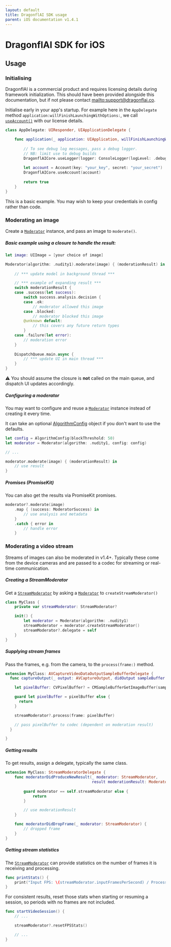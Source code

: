 ```yaml
---
layout: default
title: DragonflAI SDK usage
parent: iOS documentation v1.4.1
---
```

# DragonflAI SDK for iOS

## Usage

### Initialising

DragonflAI is a commercial product and requires licensing details during framework initialization. This should have been provided alongside this documentation, but if not please contact <mailto:support@dragonflai.co>.

Initialise early in your app's startup. 
For example here in the `AppDelegate` method `application:willFinishLaunchingWithOptions:`, we call [`useAccount()`](api-reference/Classes/DragonflAICore.html) with our license details. 


```swift
class AppDelegate: UIResponder, UIApplicationDelegate {

    func application(_ application: UIApplication, willFinishLaunchingWithOptions launchOptions: [UIApplication.LaunchOptionsKey: Any]?) -> Bool {
        
        // To see debug log messages, pass a debug logger.
        // NB: limit use to debug builds 
        DragonflAICore.useLogger(logger: ConsoleLogger(logLevel: .debug))
        
        let account = Account(key: "your_key", secret: "your_secret")        
        DragonflAICore.useAccount(account)
        
        return true
    }
}
```

This is a basic example. You may wish to keep your credentials in config rather than code.

### Moderating an image

Create a [`Moderator`](api-reference/Classes/Moderator.html) instance, and pass an image to `moderate()`.

##### Basic example using a closure to handle the result:


```swift
let image: UIImage = [your choice of image]

Moderator(algorithm: .nudity1).moderate(image) { (moderationResult) in
            
    // *** update model in background thread ***

    // *** example of expanding result ***
    switch moderationResult {
    case .success(let success):
        switch success.analysis.decision {
        case .ok:
            // moderator allowed this image
        case .blocked:
            // moderator blocked this image
        @unknown default:
            // this covers any future return types 
        }
    case .failure(let error):
        // moderation error
    }
    
    DispatchQueue.main.async {
        // *** update UI in main thread ***
    }
}
```

⚠️ You should assume the closure is **not** called on the main queue, and dispatch UI updates accordingly.

##### Configuring a moderator

You may want to configure and reuse a [`Moderator`](api-reference/Classes/Moderator.html) instance instead of creating it every time.

It can take an optional [AlgorithmConfig](/api-reference/Structs/AlgorithmConfig.html) object if you don't want to use the defaults.

```swift
let config = AlgorithmConfig(blockThreshold: 50)
let moderator = Moderator(algorithm: .nudity1, config: config)

// ...

moderator.moderate(image) { (moderationResult) in 
    // use result
}
```

##### Promises (PromiseKit)

You can also get the results via PromiseKit promises.

```swift
moderator?.moderate(image)
    .map { (success: ModeratorSuccess) in
        // use analysis and metadata
    }
    .catch { error in
        // handle error
    }
```

### Moderating a video stream

Streams of images can also be moderated in v1.4+. Typically these come from the device cameras and are passed to a codec for streaming or real-time communication.

##### Creating a StreamModerator

Get a [`StreamModerator`](api-reference/Classes/StreamModerator.html) by asking a [`Moderator`](api-reference/Classes/Moderator.html) to `createStreamModerator()`

```swift
class MyClass {
    private var streamModerator: StreamModerator?

    init() {
        let moderator = Moderator(algorithm: .nudity1)
        streamModerator = moderator.createStreamModerator()
        streamModerator?.delegate = self    
    }
}
```

##### Supplying stream frames

Pass the frames, e.g. from the camera, to the `process(frame:)` method.

```swift
extension MyClass: AVCaptureVideoDataOutputSampleBufferDelegate {    
  func captureOutput(_ output: AVCaptureOutput, didOutput sampleBuffer: CMSampleBuffer, from connection: AVCaptureConnection) {

    let pixelBuffer: CVPixelBuffer? = CMSampleBufferGetImageBuffer(sampleBuffer)

    guard let pixelBuffer = pixelBuffer else {
      return
    }

    streamModerator?.process(frame: pixelBuffer)

    // pass pixelBuffer to codec (dependent on moderation result) 
  }

}
```

##### Getting results

To get results, assign a delegate, typically the same class.

```swift
extension MyClass: StreamModeratorDelegate {
    func moderatorDidProduceNewResult(_ moderator: StreamModerator,
                                      result moderationResult: ModeratorResult) {
        
        guard moderator == self.streamModerator else {
            return
        }

        // use moderationResult
    }

    func moderatorDidDropFrame(_ moderator: StreamModerator) {
        // dropped frame
    }
}
```

##### Getting stream statistics

The [`StreamModerator`](api-reference/Classes/StreamModerator.html) can provide statistics on the number of frames it is receiving and processing.

```swift
func printStats() {
    print("Input FPS: \(streamModerator.inputFramesPerSecond) / Processed FPS: \(moderator.processedFramesPerSecond)")
}
```

For consistent results, reset those stats when starting or resuming a session, so periods with no frames are not included.

```swift
func startVideoSession() {
    // ...

    streamModerator?.resetFPSStats()

    // ...
}
```

